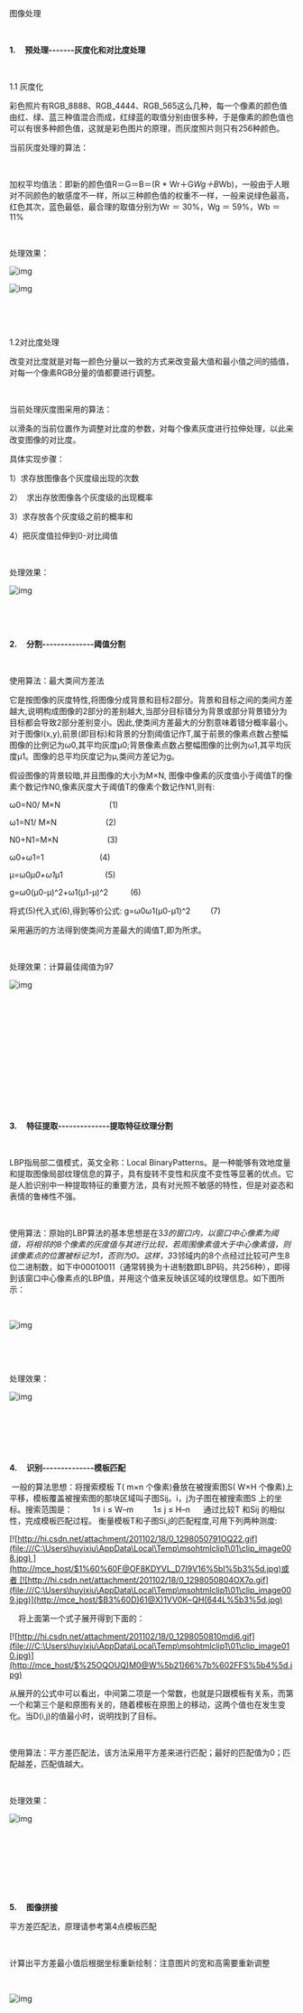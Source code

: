 图像处理

 

**1.     ****预处理-------灰度化和对比度处理******

 

1.1 灰度化

彩色照片有RGB_8888、RGB_4444、RGB_565这么几种，每一个像素的颜色值由红、绿、蓝三种值混合而成，红绿蓝的取值分别由很多种，于是像素的颜色值也可以有很多种颜色值，这就是彩色图片的原理，而灰度照片则只有256种颜色。

当前灰度处理的算法：

 

加权平均值法：即新的颜色值R＝G＝B＝(R * Wr＋G*Wg＋B*Wb)，一般由于人眼对不同颜色的敏感度不一样，所以三种颜色值的权重不一样，一般来说绿色最高，红色其次，蓝色最低，最合理的取值分别为Wr ＝ 30%，Wg ＝ 59%，Wb ＝ 11%

 

处理效果：

![img](file:///C:\Users\huyixiu\AppData\Local\Temp\msohtmlclip1\01\clip_image001.png)

![img](file:///C:\Users\huyixiu\AppData\Local\Temp\msohtmlclip1\01\clip_image002.png)

 

 

1.2对比度处理

改变对比度就是对每一颜色分量以一致的方式来改变最大值和最小值之间的插值，对每一个像素RGB分量的值都要进行调整。

 

当前处理灰度图采用的算法：

以滑条的当前位置作为调整对比度的参数，对每个像素灰度进行拉伸处理，以此来改变图像的对比度。

具体实现步骤：

1）求存放图像各个灰度级出现的次数

2）  求出存放图像各个灰度级的出现概率

3）求存放各个灰度级之前的概率和

4）把灰度值拉伸到0-对比阈值

 

处理效果：

![img](file:///C:\Users\huyixiu\AppData\Local\Temp\msohtmlclip1\01\clip_image003.png)

 

 

**2.     ****分割****--------------****阈值分割******

 

使用算法：最大类间方差法

它是按图像的灰度特性,将图像分成背景和目标2部分。背景和目标之间的类间方差越大,说明构成图像的2部分的差别越大,当部分目标错分为背景或部分背景错分为目标都会导致2部分差别变小。因此,使类间方差最大的分割意味着错分概率最小。对于图像I(x,y),前景(即目标)和背景的分割阈值记作T,属于前景的像素点数占整幅图像的比例记为ω0,其平均灰度μ0;背景像素点数占整幅图像的比例为ω1,其平均灰度μ1。图像的总平均灰度记为μ,类间方差记为g。

假设图像的背景较暗,并且图像的大小为M×N,
图像中像素的灰度值小于阈值T的像素个数记作N0,像素灰度大于阈值T的像素个数记作N1,则有:

ω0=N0/ M×N                      (1)

ω1=N1/ M×N                      (2)

N0+N1=M×N                      (3)

ω0+ω1=1                         (4)

μ=ω0*μ0+ω1*μ1                   (5)

g=ω0(μ0-μ)^2+ω1(μ1-μ)^2          (6)

将式(5)代入式(6),得到等价公式: g=ω0ω1(μ0-μ1)^2         (7)

采用遍历的方法得到使类间方差最大的阈值T,即为所求。

 

处理效果：计算最佳阈值为97

![img](file:///C:\Users\huyixiu\AppData\Local\Temp\msohtmlclip1\01\clip_image004.png)

 

 

 

 

 

 

 

**3.     ****特征提取--------------提取特征纹理分割******

 

LBP指局部二值模式，英文全称：Local BinaryPatterns。是一种能够有效地度量和提取图像局部纹理信息的算子，具有旋转不变性和灰度不变性等显著的优点。它是人脸识别中一种提取特征的重要方法，具有对光照不敏感的特性，但是对姿态和表情的鲁棒性不强。

 

使用算法：原始的LBP算法的基本思想是在3*3的窗口内，以窗口中心像素为阈值，将相邻的8个像素的灰度值与其进行比较，若周围像素值大于中心像素值，则该像素点的位置被标记为1，否则为0。这样，3*3邻域内的8个点经过比较可产生8位二进制数，如下中00010011（通常转换为十进制数即LBP码，共256种），即得到该窗口中心像素点的LBP值，并用这个值来反映该区域的纹理信息。如下图所示：

 

![img](file:///C:\Users\huyixiu\AppData\Local\Temp\msohtmlclip1\01\clip_image006.jpg)

 

 

处理效果：

![img](file:///C:\Users\huyixiu\AppData\Local\Temp\msohtmlclip1\01\clip_image007.png)

 

 

 

**4.     ****识别--------------模板匹配******

 一般的算法思想：将搜索模板 T( m×n 个像素)叠放在被搜索图S( W×H 个像素)上平移，模板覆盖被搜索图的那块区域叫子图Sij。i，j为子图在被搜索图S 上的坐标。搜索范围是： 
       1≤ i ≤ W–m 
       1≤ j ≤ H–n 
    通过比较T 和Sij 的相似性，完成模板匹配过程。 衡量模板T和子图Si,j的匹配程度,可用下列两种测度:

[![http://hi.csdn.net/attachment/201102/18/0_1298050791OQ22.gif](file:///C:\Users\huyixiu\AppData\Local\Temp\msohtmlclip1\01\clip_image008.jpg) ](http://mce_host/$1%60%60F@OF8KDYVL_D7I9V16%5bI%5b3%5d.jpg)或者 [![http://hi.csdn.net/attachment/201102/18/0_1298050804OX7o.gif](file:///C:\Users\huyixiu\AppData\Local\Temp\msohtmlclip1\01\clip_image009.jpg)](http://mce_host/$B3%60D)61@X)1VV0K~QH(644L%5b3%5d.jpg)

    将上面第一个式子展开得到下面的：

[![http://hi.csdn.net/attachment/201102/18/0_1298050810mdi6.gif](file:///C:\Users\huyixiu\AppData\Local\Temp\msohtmlclip1\01\clip_image010.jpg)](http://mce_host/$%25OQOUQ)M0@W%5b21)66%7b%602FFS%5b4%5d.jpg)

从展开的公式中可以看出，中间第二项是一个常数，也就是只跟模板有关系，而第一个和第三个是和原图有关的，随着模板在原图上的移动，这两个值也在发生变化。当D(i,j)的值最小时，说明找到了目标。

 

使用算法：平方差匹配法，该方法采用平方差来进行匹配；最好的匹配值为0；匹配越差，匹配值越大。

 

处理效果：

![img](file:///C:\Users\huyixiu\AppData\Local\Temp\msohtmlclip1\01\clip_image011.png)

 

 

 

 

**5.     ****图像拼接******

平方差匹配法，原理请参考第4点模板匹配

 

计算出平方差最小值后根据坐标重新绘制：注意图片的宽和高需要重新调整

 

![img](file:///C:\Users\huyixiu\AppData\Local\Temp\msohtmlclip1\01\clip_image013.jpg)





